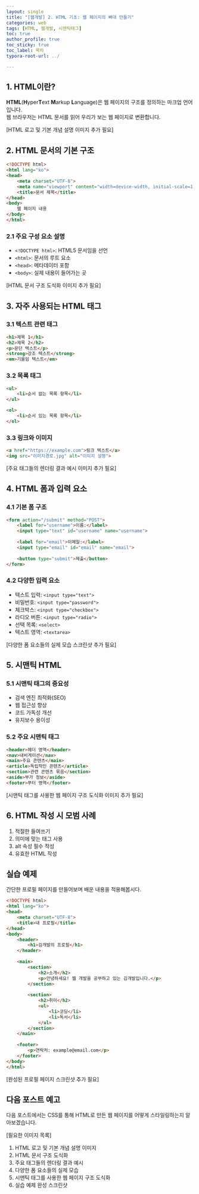 ```yaml
---
layout: single
title: "[웹개발] 2. HTML 기초: 웹 페이지의 뼈대 만들기"
categories: web
tags: [HTML, 웹개발, 시맨틱태그]
toc: true
author_profile: true
toc_sticky: true
toc_label: 목차
typora-root-url: ../

---
```


## 1. HTML이란?

**HTML**(**H**yper**T**ext **M**arkup **L**anguage)은 웹 페이지의 구조를 정의하는 마크업 언어입니다.  
웹 브라우저는 HTML 문서를 읽어 우리가 보는 웹 페이지로 변환합니다.

[HTML 로고 및 기본 개념 설명 이미지 추가 필요]

## 2. HTML 문서의 기본 구조

```html
<!DOCTYPE html>
<html lang="ko">
<head>
    <meta charset="UTF-8">
    <meta name="viewport" content="width=device-width, initial-scale=1.0">
    <title>문서 제목</title>
</head>
<body>
    웹 페이지 내용
</body>
</html>
```

### 2.1 주요 구성 요소 설명
- `<!DOCTYPE html>`: HTML5 문서임을 선언
- `<html>`: 문서의 루트 요소
- `<head>`: 메타데이터 포함
- `<body>`: 실제 내용이 들어가는 곳

[HTML 문서 구조 도식화 이미지 추가 필요]

## 3. 자주 사용되는 HTML 태그

### 3.1 텍스트 관련 태그
```html
<h1>제목 1</h1>
<h2>제목 2</h2>
<p>문단 텍스트</p>
<strong>강조 텍스트</strong>
<em>기울임 텍스트</em>
```

### 3.2 목록 태그
```html
<ul>
    <li>순서 없는 목록 항목</li>
</ul>

<ol>
    <li>순서 있는 목록 항목</li>
</ol>
```

### 3.3 링크와 이미지
```html
<a href="https://example.com">링크 텍스트</a>
<img src="이미지경로.jpg" alt="이미지 설명">
```

[주요 태그들의 렌더링 결과 예시 이미지 추가 필요]

## 4. HTML 폼과 입력 요소

### 4.1 기본 폼 구조
```html
<form action="/submit" method="POST">
    <label for="username">이름:</label>
    <input type="text" id="username" name="username">
    
    <label for="email">이메일:</label>
    <input type="email" id="email" name="email">
    
    <button type="submit">제출</button>
</form>
```

### 4.2 다양한 입력 요소
- 텍스트 입력: `<input type="text">`
- 비밀번호: `<input type="password">`
- 체크박스: `<input type="checkbox">`
- 라디오 버튼: `<input type="radio">`
- 선택 목록: `<select>`
- 텍스트 영역: `<textarea>`

[다양한 폼 요소들의 실제 모습 스크린샷 추가 필요]

## 5. 시맨틱 HTML

### 5.1 시맨틱 태그의 중요성
- 검색 엔진 최적화(SEO)
- 웹 접근성 향상
- 코드 가독성 개선
- 유지보수 용이성

### 5.2 주요 시맨틱 태그
```html
<header>헤더 영역</header>
<nav>내비게이션</nav>
<main>주요 콘텐츠</main>
<article>독립적인 콘텐츠</article>
<section>관련 콘텐츠 묶음</section>
<aside>부가 정보</aside>
<footer>푸터 영역</footer>
```

[시맨틱 태그를 사용한 웹 페이지 구조 도식화 이미지 추가 필요]

## 6. HTML 작성 시 모범 사례
1. 적절한 들여쓰기
2. 의미에 맞는 태그 사용
3. alt 속성 필수 작성
4. 유효한 HTML 작성

## 실습 예제
간단한 프로필 페이지를 만들어보며 배운 내용을 적용해봅시다.

```html
<!DOCTYPE html>
<html lang="ko">
<head>
    <meta charset="UTF-8">
    <title>내 프로필</title>
</head>
<body>
    <header>
        <h1>김개발의 프로필</h1>
    </header>
    
    <main>
        <section>
            <h2>소개</h2>
            <p>안녕하세요! 웹 개발을 공부하고 있는 김개발입니다.</p>
        </section>
        
        <section>
            <h2>취미</h2>
            <ul>
                <li>코딩</li>
                <li>독서</li>
            </ul>
        </section>
    </main>
    
    <footer>
        <p>연락처: example@email.com</p>
    </footer>
</body>
</html>
```

[완성된 프로필 페이지 스크린샷 추가 필요]

## 다음 포스트 예고
다음 포스트에서는 CSS를 통해 HTML로 만든 웹 페이지를 어떻게 스타일링하는지 알아보겠습니다.

[필요한 이미지 목록]
1. HTML 로고 및 기본 개념 설명 이미지
2. HTML 문서 구조 도식화
3. 주요 태그들의 렌더링 결과 예시
4. 다양한 폼 요소들의 실제 모습
5. 시맨틱 태그를 사용한 웹 페이지 구조 도식화
6. 실습 예제 완성 스크린샷

